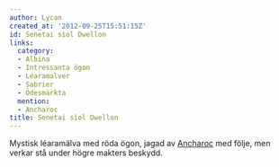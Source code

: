```yaml
---
author: Lycan
created_at: '2012-09-25T15:51:15Z'
id: Senetai sìol Dwellon
links:
  category:
  - Albina
  - Intressanta ögon
  - Léaramalver
  - Sabrier
  - Ödesmärkta
  mention:
  - Ancharoc
title: Senetai sìol Dwellon
---
```


Mystisk léaramälva med röda ögon, jagad av [Ancharoc] med följe, men verkar stå under högre makters
beskydd.

  [Ancharoc]: Ancharoc